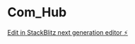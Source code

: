 # Com_Hub

[Edit in StackBlitz next generation editor ⚡️](https://stackblitz.com/~/github.com/scriptme1/Com_Hub)
